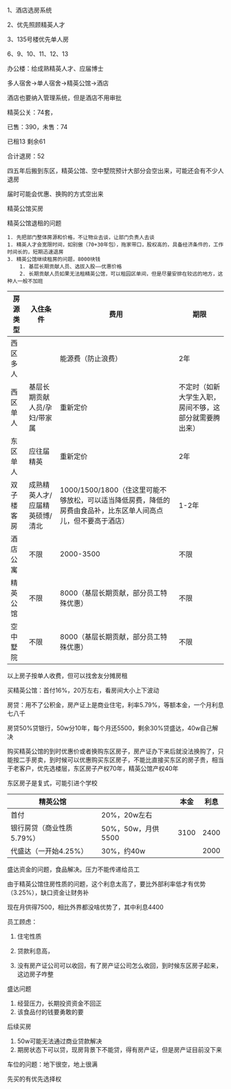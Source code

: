 1、酒店选房系统

2、优先照顾精英人才

3、135号楼优先单人房

6、9、10、11、12、13

办公楼：给成熟精英人才、应届博士

多人宿舍->单人宿舍->精英公馆->酒店

酒店也要纳入管理系统，但是酒店不用审批



精英公关：74套，

已售：390，未售：74

已租13  剩余61

合计退房：52

四五年后搬到东区，精英公馆、空中墅院预计大部分会空出来，可能还会有不少人退房

届时可能会优惠、换购的方式空出来



精英公馆买房

精英公馆退租的问题

	1. 先把部门整体房源和价格，不让物业去谈，让部门负责人去谈
	1. 精英人才会宽限时间，如别傲（70+30年包），拖家带口，股权高的，具备经济条件的，工作时间长的，短期迅速退房
 	3. 精英公馆继续租房的问题，8000块钱
     	1. 基层长期贡献人员、选拔入股——优惠价格
     	2. 长期贡献人员如果无法租精英公馆，可以租园区单间，但是尽量安排在较远的地方，这种人一般不加班

| 房源类型   | 入住条件                       | 费用                                                         | 期限                                                   |
| ---------- | ------------------------------ | ------------------------------------------------------------ | ------------------------------------------------------ |
| 西区多人   |                                | 能源费（防止浪费）                                           | 2年                                                    |
| 西区单人   | 基层长期贡献人员/孕妇/带家属   | 重新定价                                                     | 不定时（如新大学生入职，房间不够，这部分就需要腾出来） |
| 东区单人   | 应往届精英                     | 重新定价                                                     | 2年                                                    |
| 双子楼客房 | 成熟精英人才/应届精英硕博/清北 | 1000/1500/1800（住这里可能不够放松，可以适当降低房费，降低的房费由食品补，比东区单人间高点儿，但不要高于酒店） | 1-2年                                                  |
| 酒店公寓   | 不限                           | 2000-3500                                                    | 不限                                                   |
| 精英公馆   | 不限                           | 8000（基层长期贡献，部分员工特殊优惠）                       | 不限                                                   |
| 空中墅院   | 不限                           | 8000（基层长期贡献，部分员工特殊优惠）                       | 不限                                                   |

以上房子按单人收费，但可以找舍友分摊房租

买精英公馆：首付16%，20万左右，看房间大小上下波动

房贷：用不了公积金，房产证上是商业住宅，利率5.79%，等额本金，一个月利息七八千

房贷50%贷银行，50w分10年，每个月还5500，剩余30%贷盛达，40w自己解决

购买精英公馆的到时优惠价或者换购东区房子，房产证办下来后就没法换购了，只能按二手房卖，到时候可以优惠购买东区房子，不能比直接买东区的房子贵，相当于老客户，优先选楼层，东区房子产权70年，精英公馆产权40年

东区房子是复式，可能引进个学校

| 精英公馆                  |                    | 本金 | 利息 |
| ------------------------- | ------------------ | ---- | ---- |
| 首付                      | 20%，20w左右       |      |      |
| 银行房贷（商业性质5.79%） | 50%，50w，月供5500 | 3100 | 2400 |
| 代盛达（一开始4.25%）     | 30%，约40w         |      | 2000 |

盛达资金的问题，食品解决。压力不能传递给员工

由于精英公馆住房性质的问题，这个利息太高了，要比外部利率低才有优势（3.25%），缺口资金让财务补

现在月供得7500，相比外界都没啥优势了，其中利息4400

员工顾虑：

1. 住宅性质

2. 贷款利息高，
3. 没有房产证公司可以收回，有了房产证公司怎么收回，到时候东区房子起来，这边房子咋整

盛达问题

1. 经营压力，长期投资资金不回正
2. 该食品付的钱要勇敢的要

后续买房

1. 50w可能无法通过商业贷款解决
2. 期房状态下可以贷，现房背景下不能贷，得有房产证，但是房产证目前没下来



车位的问题：地下很空，地上很满

先买的有优先选择权